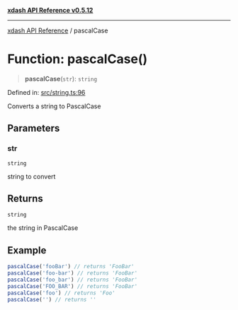 [**xdash API Reference v0.5.12**](index.md)

***

[xdash API Reference](/xdash/api/index.md) / pascalCase

# Function: pascalCase()

> **pascalCase**(`str`): `string`

Defined in: [src/string.ts:96](https://github.com/shtse8/xdash/blob/ed88c6e7ad3be9e5e1e06776f9ca07ed27d97c13/src/string.ts#L96)

Converts a string to PascalCase

## Parameters

### str

`string`

string to convert

## Returns

`string`

the string in PascalCase

## Example

```ts
pascalCase('fooBar') // returns 'FooBar'
pascalCase('foo-bar') // returns 'FooBar'
pascalCase('foo_bar') // returns 'FooBar'
pascalCase('FOO_BAR') // returns 'FooBar'
pascalCase('foo') // returns 'Foo'
pascalCase('') // returns ''
```
